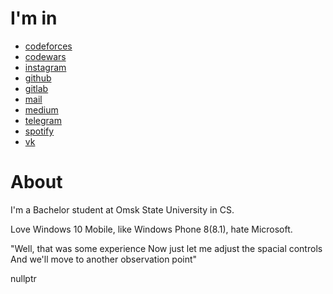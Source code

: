 # I'm in
  - [codeforces](codeforces.com/profile/WhoIsPrivalov)
  - [codewars](www.codewars.com/users/OneTheGraph)
  - [instagram](www.instagram.com/onethegraph)
  - [github](github.com/OneTheGraph)
  - [gitlab](gitlab.com/OneTheGraph)
  - [mail](mailto:nikita.karatsev@gmail.com)
  - [medium](medium.com/@onethegraph)
  - [telegram](t.me/onethegraph)
  - [spotify](open.spotify.com/user/ilz2empiateqi06y9t6nvu3nv)  
  - [vk](vk.com/onethegraph)
  

# About
I'm a Bachelor student at Omsk State University in CS.  
  
Love Windows 10 Mobile, like Windows Phone 8(8.1), hate Microsoft.  
  
"Well, that was some experience
Now just let me adjust the spacial controls
And we'll move to another observation point"  

nullptr
